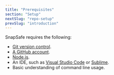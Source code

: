 ```yaml
---
title: "Prerequisites"
section: "Setup"
nextSlug: "repo-setup"
prevSlug: "introduction"
---
```


SnapSafe requires the following:

- [Git version control](https://git-scm.com/book/en/v2/Getting-Started-Installing-Git).
- [A GitHub account](https://github.com).
- [Node.js](https://nodejs.org/en/learn/getting-started/how-to-install-nodejs).
- An IDE, such as [Visual Studio Code](https://code.visualstudio.com/download) or [Sublime](https://www.sublimetext.com/).
- Basic understanding of command line usage.
